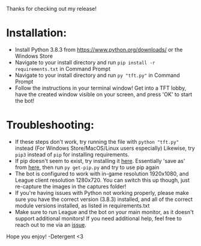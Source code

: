 Thanks for checking out my release!

# Installation:

* Install Python 3.8.3 from https://www.python.org/downloads/ or the Windows Store
* Navigate to your install directory and run `pip install -r requirements.txt` in Command Prompt
* Navigate to your install directory and run `py "tft.py"` in Command Prompt
* Follow the instructions in your terminal window! Get into a TFT lobby, have the created window visible on your screen, and press 'OK' to start the bot!

# Troubleshooting:

* If these steps don't work, try running the file with `python "tft.py"` instead (For Windows Store/MacOS/Linux users especially) Likewise, try `pip3` instead of `pip` for installing requirements.
* If pip doesn't seem to exist, try installing it [here](https://pip.pypa.io/en/stable/installing/). Essentially 'save as' from [here](https://bootstrap.pypa.io/get-pip.py), then run `py get-pip.py` and try to use pip again
* The bot is configured to work with in-game resolution 1920x1080, and League client resolution 1280x720. You can switch this up though, just re-capture the images in the captures folder!
* If you're having issues with Python not working properly, please make sure you have the correct version (3.8.3) installed, and all of the correct module versions installed, as listed in requirements.txt
* Make sure to run League and the bot on your main monitor, as it doesn't support additional monitors!
If you need additional help, feel free to reach out to me via an [issue](https://github.com/Detergent13/tft-bot/issues).

Hope you enjoy!
-Detergent <3
